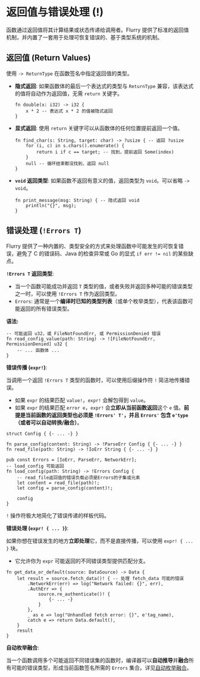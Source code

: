 
# 返回值与错误处理 (!)

函数通过返回值将其计算结果或状态传递给调用者。Flurry 提供了标准的返回值机制，并内置了一套用于处理可恢复错误的、基于类型系统的机制。

## 返回值 (Return Values)

使用 `-> ReturnType` 在函数签名中指定返回值的类型。

-   **隐式返回**: 如果函数体的最后一个表达式的类型与 `ReturnType` 兼容，该表达式的值将自动作为返回值，无需 `return` 关键字。
    ```flurry
    fn double(x: i32) -> i32 {
        x * 2 -- 表达式 x * 2 的值被隐式返回
    }
    ```
-   **显式返回**: 使用 `return` 关键字可以从函数体的任何位置提前返回一个值。
    ```flurry
    fn find_char(s: String, target: char) -> ?usize { -- 返回 ?usize
        for (i, c) in s.chars().enumerate() {
            return i if c == target; -- 找到，提前返回 Some(index)
        }
        null -- 循环结束都没找到，返回 null
    }
    ```
-   **`void` 返回类型**: 如果函数不返回有意义的值，返回类型为 `void`。可以省略 `-> void`。
    ```flurry
    fn print_message(msg: String) { -- 隐式返回 void
        println("{}", msg);
    }
    ```

## 错误处理 (`!Errors T`)

Flurry 提供了一种内置的、类型安全的方式来处理函数中可能发生的可恢复错误，避免了 C 的错误码、Java 的检查异常或 Go 的显式 `if err != nil` 的某些缺点。

**`!Errors T` 返回类型**:

-   当一个函数可能成功并返回 `T` 类型的值，或者失败并返回多种可能的错误类型之一时，可以使用 `!Errors T` 作为返回类型。
-   `Errors`: 通常是一个**编译时已知的类型列表**（或单个枚举类型），代表该函数可能返回的所有错误类型。

**语法:**

```flurry
-- 可能返回 u32，或 FileNotFoundErr, 或 PermissionDenied 错误
fn read_config_value(path: String) -> ![FileNotFoundErr, PermissionDenied] u32 {
    -- ... 函数体 ...
}
```

**错误传播 (`expr!`)**:

当调用一个返回 `!Errors T` 类型的函数时，可以使用后缀操作符 `!` 简洁地传播错误。

-   如果 `expr` 的结果匹配 `value!`，`expr!` 会解包得到 `value`。
-   如果 `expr` 的结果匹配 `error e`，`expr!` 会**立即从当前函数返回**这个 `e` 值。**前提是当前函数的返回类型也必须是 `!Errors' T'`，并且 `Errors'` 包含 `e'type`（或者可以自动转换/融合）**。

```flurry
struct Config { {- ... -} }

fn parse_config(content: String) -> !ParseErr Config { {- ... -} }
fn read_file(path: String) -> !IoErr String { {- ... -} }

pub const Errors = [IoErr, ParseErr, NetworkErr];
-- load_config 可能返回
fn load_config(path: String) -> !Errors Config {
    -- read_file返回值的错误负载必须是Errors的子集或元素
    let content = read_file(path)!;
    let config = parse_config(content)!;

    config
}
```
`!` 操作符极大地简化了错误传递的样板代码。

**错误处理 (`expr! { ... }`)**:

如果你想在错误发生的地方**立即处理**它，而不是直接传播，可以使用 `expr! { ... }` 块。

-   它允许你为 `expr` 可能返回的不同错误类型提供匹配分支。

```flurry
fn get_data_or_default(source: DataSource) -> Data {
    let result = source.fetch_data()! { -- 处理 fetch_data 可能的错误
        .NetworkErr(err) => log("Network failed: {}", err),
        .AuthErr => {
            source.re_authenticate()! {
                {- ... -}
            }
        },
        _ as e => log("Unhandled fetch error: {}", e'tag_name),
        catch e => return Data.default(),
    }
    result
}
```

**自动枚举融合**:

当一个函数调用多个可能返回不同错误集的函数时，编译器可以**自动推导**并**融合**所有可能的错误类型，形成当前函数签名所需的 `Errors` 集合。详见[自动枚举融合](advanced/error_handling/fusion.md)。